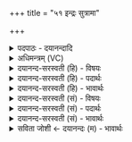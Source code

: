 +++
title = "५१ इन्द्रः सुत्रामा"

+++
<details><summary>पदपाठः - दयानन्दादि</summary>

इन्द्रः॑। सु॒त्रामेति॑ सु॒ऽत्रामा॑। स्ववा॒निति॒ स्वऽवा॑न्। अवो॑भि॒रित्यवः॑ऽभिः। सु॒मृ॒डी॒क इति॑ सुऽमृडी॒कः। भ॒व॒तु॒। वि॒श्ववे॑दा॒ इति॑ वि॒श्वऽवे॑दाः। बाध॑ताम्। द्वेषः॑। अभ॑यम्। कृ॒णो॒तु॒। सु॒वीर्य॒स्योति॑ सु॒ऽवीर्य॑स्य। पत॑यः। स्या॒म॒। ५१।
</details>

<details><summary>अधिमन्त्रम् (VC)</summary>

- इन्द्रो देवता
- गर्ग ऋषिः
- भुरिक्पङ्क्तिः
- पञ्चमः
</details>

<details><summary>दयानन्द-सरस्वती (हि) - विषयः</summary>

फिर राज विषय को अगले मन्त्र में कहा है ॥
</details>

<details><summary>दयानन्द-सरस्वती (हि) - पदार्थः</summary>

पदार्थान्वयभाषाः -  जो (सुत्रामा) अच्छे प्रकार रक्षा करनेहारा (स्ववान्) स्वकीय बहुत उत्तम जनों से युक्त (विश्ववेदाः) समग्र धनवान् (सुमृडीकः) अच्छा सुख करने और (इन्द्रः) ऐश्वर्य का बढ़ानेवाला राजा (अवोभिः) न्यायपूर्वक रक्षणादि से प्रजा की रक्षा करे, वह (द्वेषः) शत्रुओं को (बाधताम्) हटावे (अभयम्) सब को भयरहित (कृणोतु) करे और आप भी वैसा ही (भवतु) हो, जिससे हम लोग (सुवीर्यस्य) अच्छे पराक्रम के (पतयः) पालनेहारे (स्याम) हों ॥५१ ॥
</details>

<details><summary>दयानन्द-सरस्वती (हि) - भावार्थः</summary>

भावार्थभाषाः -  जो विद्या विनय से युक्त होके राजपुरुष प्रजा की रक्षा करनेहारे न हों तो सुख की वृद्धि भी न होवे ॥५१ ॥
</details>

<details><summary>दयानन्द-सरस्वती (सं) - विषयः</summary>

पुना राजविषयमाह ॥
</details>

<details><summary>दयानन्द-सरस्वती (सं) - पदार्थः</summary>

पदार्थान्वयभाषाः -  यः सुत्रामा स्ववान् विश्ववेदाः सुमृडीको भवतु। इन्द्रोऽवोभिः प्रजा रक्षेत्, स द्वेषो बाधतामभयं कृणोतु, स्वयमपि तादृश एव भवतु, यतो वयं सुवीर्यस्य पतयः स्याम ॥५१ ॥
</details>

<details><summary>दयानन्द-सरस्वती (सं) - भावार्थः</summary>

भावार्थभाषाः -  यदि राजपुरुषा विद्याविनायाभ्यां युक्ता भूत्वा प्रजारक्षका नाभविष्यँस्तर्हि सुखवृद्धिरपि नाभविष्यत् ॥५१ ॥
</details>

<details><summary>सविता जोशी ← दयानन्दः (म) - भावार्थः</summary>

भावार्थभाषाः -  विद्या व विनय यांनी युक्त, प्रजेचे रक्षण करणारे राजपुरुष नसतील तर सुखाची वृद्धी कधीच होणार नाही.
</details>